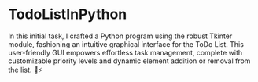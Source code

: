 # TodoListInPython
In this initial task, I crafted a Python program using the robust Tkinter module, fashioning an intuitive graphical interface for the ToDo List. This user-friendly GUI empowers effortless task management, complete with customizable priority levels and dynamic element addition or removal from the list. 📅⚡
